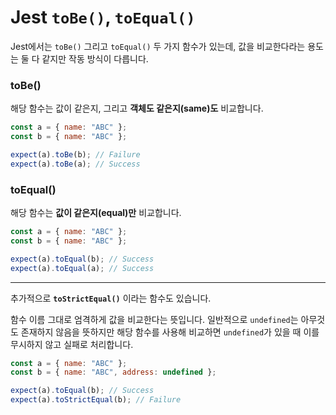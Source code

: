# Jest `toBe()`, `toEqual()`

Jest에서는 `toBe()` 그리고 `toEqual()` 두 가지 함수가 있는데, 값을 비교한다라는 용도는 둘 다 같지만 작동 방식이 다릅니다.

### toBe()

해당 함수는 값이 같은지, 그리고 **객체도 같은지(same)도** 비교합니다.

```js
const a = { name: "ABC" };
const b = { name: "ABC" };

expect(a).toBe(b); // Failure
expect(a).toBe(a); // Success
```

### toEqual()

해당 함수는 **값이 같은지(equal)만** 비교합니다.

```js
const a = { name: "ABC" };
const b = { name: "ABC" };

expect(a).toEqual(b); // Success
expect(a).toEqual(a); // Success
```

---

추가적으로 **`toStrictEqual()`** 이라는 함수도 있습니다.

함수 이름 그대로 엄격하게 값을 비교한다는 뜻입니다. 일반적으로 `undefined`는 아무것도 존재하지 않음을 뜻하지만 해당 함수를 사용해 비교하면 `undefined`가 있을 때 이를 무시하지 않고 실패로 처리합니다.

```js
const a = { name: "ABC" };
const b = { name: "ABC", address: undefined };

expect(a).toEqual(b); // Success
expect(a).toStrictEqual(b); // Failure
```
